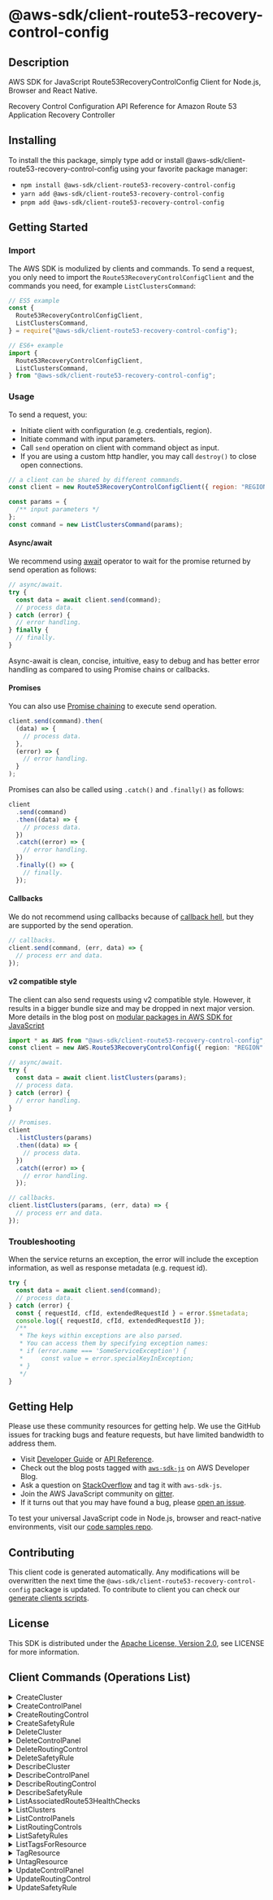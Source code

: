 <!-- generated file, do not edit directly -->

# @aws-sdk/client-route53-recovery-control-config

## Description

AWS SDK for JavaScript Route53RecoveryControlConfig Client for Node.js, Browser and React Native.

<p>Recovery Control Configuration API Reference for Amazon Route 53 Application Recovery Controller</p>

## Installing

To install the this package, simply type add or install @aws-sdk/client-route53-recovery-control-config
using your favorite package manager:

- `npm install @aws-sdk/client-route53-recovery-control-config`
- `yarn add @aws-sdk/client-route53-recovery-control-config`
- `pnpm add @aws-sdk/client-route53-recovery-control-config`

## Getting Started

### Import

The AWS SDK is modulized by clients and commands.
To send a request, you only need to import the `Route53RecoveryControlConfigClient` and
the commands you need, for example `ListClustersCommand`:

```js
// ES5 example
const {
  Route53RecoveryControlConfigClient,
  ListClustersCommand,
} = require("@aws-sdk/client-route53-recovery-control-config");
```

```ts
// ES6+ example
import {
  Route53RecoveryControlConfigClient,
  ListClustersCommand,
} from "@aws-sdk/client-route53-recovery-control-config";
```

### Usage

To send a request, you:

- Initiate client with configuration (e.g. credentials, region).
- Initiate command with input parameters.
- Call `send` operation on client with command object as input.
- If you are using a custom http handler, you may call `destroy()` to close open connections.

```js
// a client can be shared by different commands.
const client = new Route53RecoveryControlConfigClient({ region: "REGION" });

const params = {
  /** input parameters */
};
const command = new ListClustersCommand(params);
```

#### Async/await

We recommend using [await](https://developer.mozilla.org/en-US/docs/Web/JavaScript/Reference/Operators/await)
operator to wait for the promise returned by send operation as follows:

```js
// async/await.
try {
  const data = await client.send(command);
  // process data.
} catch (error) {
  // error handling.
} finally {
  // finally.
}
```

Async-await is clean, concise, intuitive, easy to debug and has better error handling
as compared to using Promise chains or callbacks.

#### Promises

You can also use [Promise chaining](https://developer.mozilla.org/en-US/docs/Web/JavaScript/Guide/Using_promises#chaining)
to execute send operation.

```js
client.send(command).then(
  (data) => {
    // process data.
  },
  (error) => {
    // error handling.
  }
);
```

Promises can also be called using `.catch()` and `.finally()` as follows:

```js
client
  .send(command)
  .then((data) => {
    // process data.
  })
  .catch((error) => {
    // error handling.
  })
  .finally(() => {
    // finally.
  });
```

#### Callbacks

We do not recommend using callbacks because of [callback hell](http://callbackhell.com/),
but they are supported by the send operation.

```js
// callbacks.
client.send(command, (err, data) => {
  // process err and data.
});
```

#### v2 compatible style

The client can also send requests using v2 compatible style.
However, it results in a bigger bundle size and may be dropped in next major version. More details in the blog post
on [modular packages in AWS SDK for JavaScript](https://aws.amazon.com/blogs/developer/modular-packages-in-aws-sdk-for-javascript/)

```ts
import * as AWS from "@aws-sdk/client-route53-recovery-control-config";
const client = new AWS.Route53RecoveryControlConfig({ region: "REGION" });

// async/await.
try {
  const data = await client.listClusters(params);
  // process data.
} catch (error) {
  // error handling.
}

// Promises.
client
  .listClusters(params)
  .then((data) => {
    // process data.
  })
  .catch((error) => {
    // error handling.
  });

// callbacks.
client.listClusters(params, (err, data) => {
  // process err and data.
});
```

### Troubleshooting

When the service returns an exception, the error will include the exception information,
as well as response metadata (e.g. request id).

```js
try {
  const data = await client.send(command);
  // process data.
} catch (error) {
  const { requestId, cfId, extendedRequestId } = error.$$metadata;
  console.log({ requestId, cfId, extendedRequestId });
  /**
   * The keys within exceptions are also parsed.
   * You can access them by specifying exception names:
   * if (error.name === 'SomeServiceException') {
   *     const value = error.specialKeyInException;
   * }
   */
}
```

## Getting Help

Please use these community resources for getting help.
We use the GitHub issues for tracking bugs and feature requests, but have limited bandwidth to address them.

- Visit [Developer Guide](https://docs.aws.amazon.com/sdk-for-javascript/v3/developer-guide/welcome.html)
  or [API Reference](https://docs.aws.amazon.com/AWSJavaScriptSDK/v3/latest/index.html).
- Check out the blog posts tagged with [`aws-sdk-js`](https://aws.amazon.com/blogs/developer/tag/aws-sdk-js/)
  on AWS Developer Blog.
- Ask a question on [StackOverflow](https://stackoverflow.com/questions/tagged/aws-sdk-js) and tag it with `aws-sdk-js`.
- Join the AWS JavaScript community on [gitter](https://gitter.im/aws/aws-sdk-js-v3).
- If it turns out that you may have found a bug, please [open an issue](https://github.com/aws/aws-sdk-js-v3/issues/new/choose).

To test your universal JavaScript code in Node.js, browser and react-native environments,
visit our [code samples repo](https://github.com/aws-samples/aws-sdk-js-tests).

## Contributing

This client code is generated automatically. Any modifications will be overwritten the next time the `@aws-sdk/client-route53-recovery-control-config` package is updated.
To contribute to client you can check our [generate clients scripts](https://github.com/aws/aws-sdk-js-v3/tree/main/scripts/generate-clients).

## License

This SDK is distributed under the
[Apache License, Version 2.0](http://www.apache.org/licenses/LICENSE-2.0),
see LICENSE for more information.

## Client Commands (Operations List)

<details>
<summary>
CreateCluster
</summary>

[Command API Reference](https://docs.aws.amazon.com/AWSJavaScriptSDK/v3/latest/clients/client-route53-recovery-control-config/classes/createclustercommand.html) / [Input](https://docs.aws.amazon.com/AWSJavaScriptSDK/v3/latest/clients/client-route53-recovery-control-config/interfaces/createclustercommandinput.html) / [Output](https://docs.aws.amazon.com/AWSJavaScriptSDK/v3/latest/clients/client-route53-recovery-control-config/interfaces/createclustercommandoutput.html)

</details>
<details>
<summary>
CreateControlPanel
</summary>

[Command API Reference](https://docs.aws.amazon.com/AWSJavaScriptSDK/v3/latest/clients/client-route53-recovery-control-config/classes/createcontrolpanelcommand.html) / [Input](https://docs.aws.amazon.com/AWSJavaScriptSDK/v3/latest/clients/client-route53-recovery-control-config/interfaces/createcontrolpanelcommandinput.html) / [Output](https://docs.aws.amazon.com/AWSJavaScriptSDK/v3/latest/clients/client-route53-recovery-control-config/interfaces/createcontrolpanelcommandoutput.html)

</details>
<details>
<summary>
CreateRoutingControl
</summary>

[Command API Reference](https://docs.aws.amazon.com/AWSJavaScriptSDK/v3/latest/clients/client-route53-recovery-control-config/classes/createroutingcontrolcommand.html) / [Input](https://docs.aws.amazon.com/AWSJavaScriptSDK/v3/latest/clients/client-route53-recovery-control-config/interfaces/createroutingcontrolcommandinput.html) / [Output](https://docs.aws.amazon.com/AWSJavaScriptSDK/v3/latest/clients/client-route53-recovery-control-config/interfaces/createroutingcontrolcommandoutput.html)

</details>
<details>
<summary>
CreateSafetyRule
</summary>

[Command API Reference](https://docs.aws.amazon.com/AWSJavaScriptSDK/v3/latest/clients/client-route53-recovery-control-config/classes/createsafetyrulecommand.html) / [Input](https://docs.aws.amazon.com/AWSJavaScriptSDK/v3/latest/clients/client-route53-recovery-control-config/interfaces/createsafetyrulecommandinput.html) / [Output](https://docs.aws.amazon.com/AWSJavaScriptSDK/v3/latest/clients/client-route53-recovery-control-config/interfaces/createsafetyrulecommandoutput.html)

</details>
<details>
<summary>
DeleteCluster
</summary>

[Command API Reference](https://docs.aws.amazon.com/AWSJavaScriptSDK/v3/latest/clients/client-route53-recovery-control-config/classes/deleteclustercommand.html) / [Input](https://docs.aws.amazon.com/AWSJavaScriptSDK/v3/latest/clients/client-route53-recovery-control-config/interfaces/deleteclustercommandinput.html) / [Output](https://docs.aws.amazon.com/AWSJavaScriptSDK/v3/latest/clients/client-route53-recovery-control-config/interfaces/deleteclustercommandoutput.html)

</details>
<details>
<summary>
DeleteControlPanel
</summary>

[Command API Reference](https://docs.aws.amazon.com/AWSJavaScriptSDK/v3/latest/clients/client-route53-recovery-control-config/classes/deletecontrolpanelcommand.html) / [Input](https://docs.aws.amazon.com/AWSJavaScriptSDK/v3/latest/clients/client-route53-recovery-control-config/interfaces/deletecontrolpanelcommandinput.html) / [Output](https://docs.aws.amazon.com/AWSJavaScriptSDK/v3/latest/clients/client-route53-recovery-control-config/interfaces/deletecontrolpanelcommandoutput.html)

</details>
<details>
<summary>
DeleteRoutingControl
</summary>

[Command API Reference](https://docs.aws.amazon.com/AWSJavaScriptSDK/v3/latest/clients/client-route53-recovery-control-config/classes/deleteroutingcontrolcommand.html) / [Input](https://docs.aws.amazon.com/AWSJavaScriptSDK/v3/latest/clients/client-route53-recovery-control-config/interfaces/deleteroutingcontrolcommandinput.html) / [Output](https://docs.aws.amazon.com/AWSJavaScriptSDK/v3/latest/clients/client-route53-recovery-control-config/interfaces/deleteroutingcontrolcommandoutput.html)

</details>
<details>
<summary>
DeleteSafetyRule
</summary>

[Command API Reference](https://docs.aws.amazon.com/AWSJavaScriptSDK/v3/latest/clients/client-route53-recovery-control-config/classes/deletesafetyrulecommand.html) / [Input](https://docs.aws.amazon.com/AWSJavaScriptSDK/v3/latest/clients/client-route53-recovery-control-config/interfaces/deletesafetyrulecommandinput.html) / [Output](https://docs.aws.amazon.com/AWSJavaScriptSDK/v3/latest/clients/client-route53-recovery-control-config/interfaces/deletesafetyrulecommandoutput.html)

</details>
<details>
<summary>
DescribeCluster
</summary>

[Command API Reference](https://docs.aws.amazon.com/AWSJavaScriptSDK/v3/latest/clients/client-route53-recovery-control-config/classes/describeclustercommand.html) / [Input](https://docs.aws.amazon.com/AWSJavaScriptSDK/v3/latest/clients/client-route53-recovery-control-config/interfaces/describeclustercommandinput.html) / [Output](https://docs.aws.amazon.com/AWSJavaScriptSDK/v3/latest/clients/client-route53-recovery-control-config/interfaces/describeclustercommandoutput.html)

</details>
<details>
<summary>
DescribeControlPanel
</summary>

[Command API Reference](https://docs.aws.amazon.com/AWSJavaScriptSDK/v3/latest/clients/client-route53-recovery-control-config/classes/describecontrolpanelcommand.html) / [Input](https://docs.aws.amazon.com/AWSJavaScriptSDK/v3/latest/clients/client-route53-recovery-control-config/interfaces/describecontrolpanelcommandinput.html) / [Output](https://docs.aws.amazon.com/AWSJavaScriptSDK/v3/latest/clients/client-route53-recovery-control-config/interfaces/describecontrolpanelcommandoutput.html)

</details>
<details>
<summary>
DescribeRoutingControl
</summary>

[Command API Reference](https://docs.aws.amazon.com/AWSJavaScriptSDK/v3/latest/clients/client-route53-recovery-control-config/classes/describeroutingcontrolcommand.html) / [Input](https://docs.aws.amazon.com/AWSJavaScriptSDK/v3/latest/clients/client-route53-recovery-control-config/interfaces/describeroutingcontrolcommandinput.html) / [Output](https://docs.aws.amazon.com/AWSJavaScriptSDK/v3/latest/clients/client-route53-recovery-control-config/interfaces/describeroutingcontrolcommandoutput.html)

</details>
<details>
<summary>
DescribeSafetyRule
</summary>

[Command API Reference](https://docs.aws.amazon.com/AWSJavaScriptSDK/v3/latest/clients/client-route53-recovery-control-config/classes/describesafetyrulecommand.html) / [Input](https://docs.aws.amazon.com/AWSJavaScriptSDK/v3/latest/clients/client-route53-recovery-control-config/interfaces/describesafetyrulecommandinput.html) / [Output](https://docs.aws.amazon.com/AWSJavaScriptSDK/v3/latest/clients/client-route53-recovery-control-config/interfaces/describesafetyrulecommandoutput.html)

</details>
<details>
<summary>
ListAssociatedRoute53HealthChecks
</summary>

[Command API Reference](https://docs.aws.amazon.com/AWSJavaScriptSDK/v3/latest/clients/client-route53-recovery-control-config/classes/listassociatedroute53healthcheckscommand.html) / [Input](https://docs.aws.amazon.com/AWSJavaScriptSDK/v3/latest/clients/client-route53-recovery-control-config/interfaces/listassociatedroute53healthcheckscommandinput.html) / [Output](https://docs.aws.amazon.com/AWSJavaScriptSDK/v3/latest/clients/client-route53-recovery-control-config/interfaces/listassociatedroute53healthcheckscommandoutput.html)

</details>
<details>
<summary>
ListClusters
</summary>

[Command API Reference](https://docs.aws.amazon.com/AWSJavaScriptSDK/v3/latest/clients/client-route53-recovery-control-config/classes/listclusterscommand.html) / [Input](https://docs.aws.amazon.com/AWSJavaScriptSDK/v3/latest/clients/client-route53-recovery-control-config/interfaces/listclusterscommandinput.html) / [Output](https://docs.aws.amazon.com/AWSJavaScriptSDK/v3/latest/clients/client-route53-recovery-control-config/interfaces/listclusterscommandoutput.html)

</details>
<details>
<summary>
ListControlPanels
</summary>

[Command API Reference](https://docs.aws.amazon.com/AWSJavaScriptSDK/v3/latest/clients/client-route53-recovery-control-config/classes/listcontrolpanelscommand.html) / [Input](https://docs.aws.amazon.com/AWSJavaScriptSDK/v3/latest/clients/client-route53-recovery-control-config/interfaces/listcontrolpanelscommandinput.html) / [Output](https://docs.aws.amazon.com/AWSJavaScriptSDK/v3/latest/clients/client-route53-recovery-control-config/interfaces/listcontrolpanelscommandoutput.html)

</details>
<details>
<summary>
ListRoutingControls
</summary>

[Command API Reference](https://docs.aws.amazon.com/AWSJavaScriptSDK/v3/latest/clients/client-route53-recovery-control-config/classes/listroutingcontrolscommand.html) / [Input](https://docs.aws.amazon.com/AWSJavaScriptSDK/v3/latest/clients/client-route53-recovery-control-config/interfaces/listroutingcontrolscommandinput.html) / [Output](https://docs.aws.amazon.com/AWSJavaScriptSDK/v3/latest/clients/client-route53-recovery-control-config/interfaces/listroutingcontrolscommandoutput.html)

</details>
<details>
<summary>
ListSafetyRules
</summary>

[Command API Reference](https://docs.aws.amazon.com/AWSJavaScriptSDK/v3/latest/clients/client-route53-recovery-control-config/classes/listsafetyrulescommand.html) / [Input](https://docs.aws.amazon.com/AWSJavaScriptSDK/v3/latest/clients/client-route53-recovery-control-config/interfaces/listsafetyrulescommandinput.html) / [Output](https://docs.aws.amazon.com/AWSJavaScriptSDK/v3/latest/clients/client-route53-recovery-control-config/interfaces/listsafetyrulescommandoutput.html)

</details>
<details>
<summary>
ListTagsForResource
</summary>

[Command API Reference](https://docs.aws.amazon.com/AWSJavaScriptSDK/v3/latest/clients/client-route53-recovery-control-config/classes/listtagsforresourcecommand.html) / [Input](https://docs.aws.amazon.com/AWSJavaScriptSDK/v3/latest/clients/client-route53-recovery-control-config/interfaces/listtagsforresourcecommandinput.html) / [Output](https://docs.aws.amazon.com/AWSJavaScriptSDK/v3/latest/clients/client-route53-recovery-control-config/interfaces/listtagsforresourcecommandoutput.html)

</details>
<details>
<summary>
TagResource
</summary>

[Command API Reference](https://docs.aws.amazon.com/AWSJavaScriptSDK/v3/latest/clients/client-route53-recovery-control-config/classes/tagresourcecommand.html) / [Input](https://docs.aws.amazon.com/AWSJavaScriptSDK/v3/latest/clients/client-route53-recovery-control-config/interfaces/tagresourcecommandinput.html) / [Output](https://docs.aws.amazon.com/AWSJavaScriptSDK/v3/latest/clients/client-route53-recovery-control-config/interfaces/tagresourcecommandoutput.html)

</details>
<details>
<summary>
UntagResource
</summary>

[Command API Reference](https://docs.aws.amazon.com/AWSJavaScriptSDK/v3/latest/clients/client-route53-recovery-control-config/classes/untagresourcecommand.html) / [Input](https://docs.aws.amazon.com/AWSJavaScriptSDK/v3/latest/clients/client-route53-recovery-control-config/interfaces/untagresourcecommandinput.html) / [Output](https://docs.aws.amazon.com/AWSJavaScriptSDK/v3/latest/clients/client-route53-recovery-control-config/interfaces/untagresourcecommandoutput.html)

</details>
<details>
<summary>
UpdateControlPanel
</summary>

[Command API Reference](https://docs.aws.amazon.com/AWSJavaScriptSDK/v3/latest/clients/client-route53-recovery-control-config/classes/updatecontrolpanelcommand.html) / [Input](https://docs.aws.amazon.com/AWSJavaScriptSDK/v3/latest/clients/client-route53-recovery-control-config/interfaces/updatecontrolpanelcommandinput.html) / [Output](https://docs.aws.amazon.com/AWSJavaScriptSDK/v3/latest/clients/client-route53-recovery-control-config/interfaces/updatecontrolpanelcommandoutput.html)

</details>
<details>
<summary>
UpdateRoutingControl
</summary>

[Command API Reference](https://docs.aws.amazon.com/AWSJavaScriptSDK/v3/latest/clients/client-route53-recovery-control-config/classes/updateroutingcontrolcommand.html) / [Input](https://docs.aws.amazon.com/AWSJavaScriptSDK/v3/latest/clients/client-route53-recovery-control-config/interfaces/updateroutingcontrolcommandinput.html) / [Output](https://docs.aws.amazon.com/AWSJavaScriptSDK/v3/latest/clients/client-route53-recovery-control-config/interfaces/updateroutingcontrolcommandoutput.html)

</details>
<details>
<summary>
UpdateSafetyRule
</summary>

[Command API Reference](https://docs.aws.amazon.com/AWSJavaScriptSDK/v3/latest/clients/client-route53-recovery-control-config/classes/updatesafetyrulecommand.html) / [Input](https://docs.aws.amazon.com/AWSJavaScriptSDK/v3/latest/clients/client-route53-recovery-control-config/interfaces/updatesafetyrulecommandinput.html) / [Output](https://docs.aws.amazon.com/AWSJavaScriptSDK/v3/latest/clients/client-route53-recovery-control-config/interfaces/updatesafetyrulecommandoutput.html)

</details>

